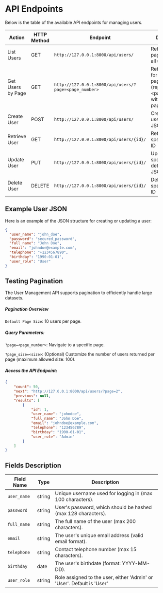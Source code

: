# API Endpoints

Below is the table of the available API endpoints for managing users.

| Action             | HTTP Method | Endpoint                            | Description                                                                             |
|--------------------|-------------|-------------------------------------|-----------------------------------------------------------------------------------------|
| List Users         | GET         | `http://127.0.0.1:8000/api/users/`  | 	Retrieve a paginated list of all users                                                 |
|Get Users by Page | GET         | `http://127.0.0.1:8000/api/users/?page=<page_number>`  | Retrieve users for a specific page number (replace <page_number> with the desired page) |
| Create User        | POST        | `http://127.0.0.1:8000/api/users/`  | Create a new user (send JSON)                                                           |
| Retrieve User      | GET         | `http://127.0.0.1:8000/api/users/{id}/` | Retrieve a specific user by ID                                                          |
| Update User        | PUT         | `http://127.0.0.1:8000/api/users/{id}/` | Update a specific user's details (send JSON)                                                        |
| Delete User        | DELETE      | `http://127.0.0.1:8000/api/users/{id}/` | Delete a specific user by ID                                                            |

## Example User JSON

Here is an example of the JSON structure for creating or updating a user:

```json
{
  "user_name": "john_doe",
  "password": "secured_password",
  "full_name": "John Doe",
  "email": "johndoe@example.com",
  "telephone": "+1234567890",
  "birthday": "1990-01-01",
  "user_role": "User"
}

```
## Testing Pagination 

The User Management API supports pagination to efficiently handle large datasets.

##### Pagination Overview
 `Default Page Size`: 10 users per page.
##### Query Parameters:
`?page=<page_number>`: Navigate to a specific page.

`?page_size=<size>`: (Optional) Customize the number of users returned per page (maximum allowed size: 100).

##### Access the API Endpoint:
```json
{
    "count": 50,
    "next": "http://127.0.0.1:8000/api/users/?page=2",
    "previous": null,
    "results": [
        {
            "id": 1,
            "user_name": "johndoe",
            "full_name": "John Doe",
            "email": "johndoe@example.com",
            "telephone": "123456789",
            "birthday": "1990-01-01",
            "user_role": "Admin"
        }
    ]
}
```

## Fields Description

| Field Name  | Type      | Description                                                  |
|-------------|-----------|--------------------------------------------------------------|
| `user_name` | string    | Unique username used for logging in (max 100 characters).    |
| `password`  | string    | User's password, which should be hashed (max 128 characters).|
| `full_name` | string    | The full name of the user (max 200 characters).              |
| `email`     | string    | The user's unique email address (valid email format).        |
| `telephone` | string    | Contact telephone number (max 15 characters).               |
| `birthday`  | date      | The user's birthdate (format: YYYY-MM-DD).                   |
| `user_role` | string    | Role assigned to the user, either 'Admin' or 'User'. Default is 'User' |
